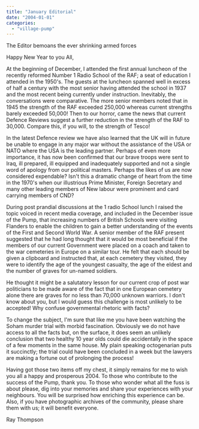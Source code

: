 ```yaml
---
title: "January Editorial"
date: "2004-01-01"
categories: 
  - "village-pump"
---
```


The Editor bemoans the ever shrinking armed forces

Happy New Year to you All,

At the beginning of December, I attended the first annual luncheon of the recently reformed Number 1 Radio School of the RAF; a seat of education I attended in the 1950's. The guests at the luncheon spanned well in excess of half a century with the most senior having attended the school in 1937 and the most recent being currently under instruction. Inevitably, the conversations were comparative. The more senior members noted that in 1945 the strength of the RAF exceeded 250,000 whereas current strengths barely exceeded 50,000! Then to our horror, came the news that current Defence Reviews suggest a further reduction in the strength of the RAF to 30,000. Compare this, if you will, to the strength of Tesco!

In the latest Defence review we have also learned that the UK will in future be unable to engage in any major war without the assistance of the USA or NATO where the USA is the leading partner. Perhaps of even more importance, it has now been confirmed that our brave troops were sent to Iraq, ill prepared, ill equipped and inadequately supported and not a single word of apology from our political masters. Perhaps the likes of us are now considered expendable? Isn't this a dramatic change of heart from the time in the 1970's when our illustrious Prime Minister, Foreign Secretary and many other leading members of New labour were prominent and card carrying members of CND?

During post prandial discussions at the 1 radio School lunch I raised the topic voiced in recent media coverage, and included in the December issue of the Pump, that increasing numbers of British Schools were visiting Flanders to enable the children to gain a better understanding of the events of the First and Second World War. A senior member of the RAF present suggested that he had long thought that it would be most beneficial if the members of our current Government were placed on a coach and taken to the war cemeteries in Europe on a similar tour. He felt that each should be given a clipboard and instructed that, at each cemetery they visited, they were to identify the age of the youngest casualty, the age of the eldest and the number of graves for un-named soldiers.

He thought it might be a salutatory lesson for our current crop of post war politicians to be made aware of the fact that in one European cemetery alone there are graves for no less than 70,000 unknown warriors. I don't know about you, but I would guess this challenge is most unlikely to be accepted! Why confuse governmental rhetoric with facts?

To change the subject, I'm sure that like me you have been watching the Soham murder trial with morbid fascination. Obviously we do not have access to all the facts but, on the surface, it does seem an unlikely conclusion that two healthy 10 year olds could die accidentally in the space of a few moments in the same house. My plain speaking octogenarian puts it succinctly; the trial could have been concluded in a week but the lawyers are making a fortune out of prolonging the process!

Having got those two items off my chest, it simply remains for me to wish you all a happy and prosperous 2004. To those who contribute to the success of the Pump, thank you. To those who wonder what all the fuss is about please, dig into your memories and share your experiences with your neighbours. You will be surprised how enriching this experience can be. Also, if you have photographic archives of the community, please share them with us; it will benefit everyone.

Ray Thompson
